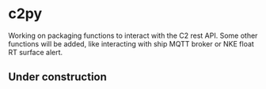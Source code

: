 # c2py

Working on packaging functions to interact with the C2 rest API. 
Some other functions will be added, like interacting with ship MQTT broker or NKE float RT surface alert.
 
## Under construction

